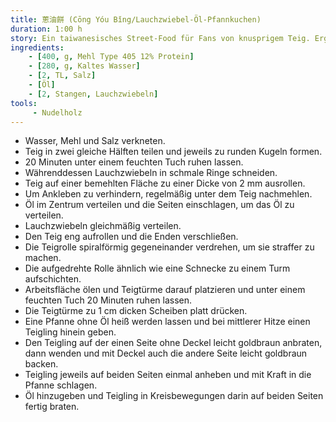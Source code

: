 ```yaml
---
title: 蔥油餅 (Cōng Yóu Bǐng/Lauchzwiebel-Öl-Pfannkuchen)
duration: 1:00 h
story: Ein taiwanesisches Street-Food für Fans von knusprigem Teig. Ergibt 2 Stück.
ingredients:
    - [400, g, Mehl Type 405 12% Protein]
    - [280, g, Kaltes Wasser]
    - [2, TL, Salz]
    - [Öl]
    - [2, Stangen, Lauchzwiebeln]
tools:
     - Nudelholz
---
```


* Wasser, Mehl und Salz verkneten.
* Teig in zwei gleiche Hälften teilen und jeweils zu runden Kugeln formen.
* 20 Minuten unter einem feuchten Tuch ruhen lassen.
* Währenddessen Lauchzwiebeln in schmale Ringe schneiden.
* Teig auf einer bemehlten Fläche zu einer Dicke von 2 mm ausrollen.
* Um Ankleben zu verhindern, regelmäßig unter dem Teig nachmehlen.
* Öl im Zentrum verteilen und die Seiten einschlagen, um das Öl zu verteilen.
* Lauchzwiebeln gleichmäßig verteilen.
* Den Teig eng aufrollen und die Enden verschließen.
* Die Teigrolle spiralförmig gegeneinander verdrehen, um sie straffer zu machen.
* Die aufgedrehte Rolle ähnlich wie eine Schnecke zu einem Turm aufschichten.
* Arbeitsfläche ölen und Teigtürme darauf platzieren und unter einem feuchten Tuch 20 Minuten ruhen lassen.
* Die Teigtürme zu 1 cm dicken Scheiben platt drücken.
* Eine Pfanne ohne Öl heiß werden lassen und bei mittlerer Hitze einen Teigling hinein geben.
* Den Teigling auf der einen Seite ohne Deckel leicht goldbraun anbraten, dann wenden und mit Deckel auch die andere Seite leicht goldbraun backen.
* Teigling jeweils auf beiden Seiten einmal anheben und mit Kraft in die Pfanne schlagen.
* Öl hinzugeben und Teigling in Kreisbewegungen darin auf beiden Seiten fertig braten.
